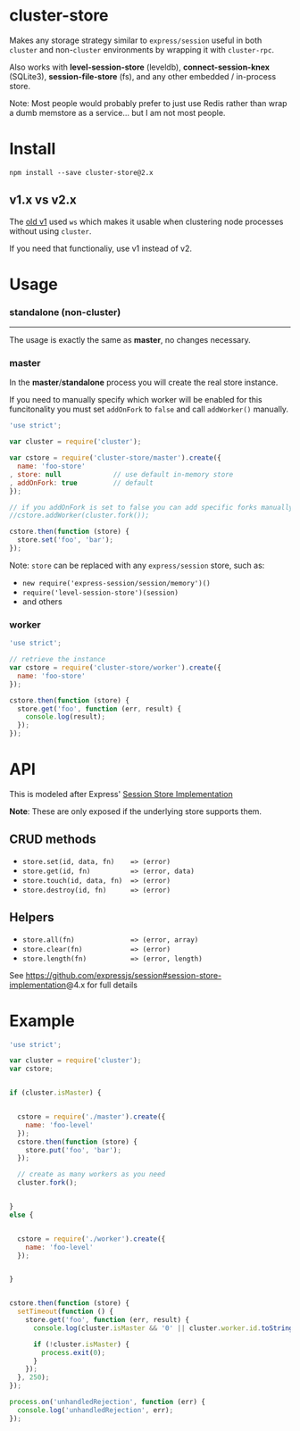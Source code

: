 cluster-store
=============

Makes any storage strategy similar to `express/session` useful in both `cluster` and non-`cluster` environments
by wrapping it with `cluster-rpc`.

Also works with **level-session-store** (leveldb), **connect-session-knex** (SQLite3), **session-file-store** (fs),
and any other embedded / in-process store.

Note: Most people would probably prefer to just use Redis rather than wrap a dumb memstore as a service...
but I am not most people.

Install
=======

```
npm install --save cluster-store@2.x
```

v1.x vs v2.x
------------

The [old v1](https://github.com/coolaj86/cluster-store/tree/v1.x)
used `ws` which makes it usable when clustering node processes without using `cluster`.

If you need that functionaliy, use v1 instead of v2.

Usage
=====

### standalone (non-cluster)
--------------

The usage is exactly the same as **master**, no changes necessary.

### master

In the **master**/**standalone** process you will create the real store instance.

If you need to manually specify which worker will be enabled for this funcitonality
you must set `addOnFork` to `false` and call `addWorker()` manually.

```javascript
'use strict';

var cluster = require('cluster');

var cstore = require('cluster-store/master').create({
  name: 'foo-store'
, store: null             // use default in-memory store
, addOnFork: true         // default
});

// if you addOnFork is set to false you can add specific forks manually
//cstore.addWorker(cluster.fork());

cstore.then(function (store) {
  store.set('foo', 'bar');
});
```

Note: `store` can be replaced with any `express/session` store, such as:
  * `new require('express-session/session/memory')()`
  * `require('level-session-store')(session)`
  * and others

### worker

```javascript
'use strict';

// retrieve the instance
var cstore = require('cluster-store/worker').create({
  name: 'foo-store'
});

cstore.then(function (store) {
  store.get('foo', function (err, result) {
    console.log(result);
  });
});
```

API
===

This is modeled after Express'
[Session Store Implementation](https://github.com/expressjs/session#session-store-implementation)

**Note**: These are only exposed if the underlying store supports them.

CRUD methods
------------

* `store.set(id, data, fn)    => (error)`
* `store.get(id, fn)          => (error, data)`
* `store.touch(id, data, fn)  => (error)`
* `store.destroy(id, fn)      => (error)`

Helpers
-------

* `store.all(fn)              => (error, array)`
* `store.clear(fn)            => (error)`
* `store.length(fn)           => (error, length)`

See <https://github.com/expressjs/session#session-store-implementation>@4.x for full details

Example
=======

```javascript
'use strict';

var cluster = require('cluster');
var cstore;


if (cluster.isMaster) {


  cstore = require('./master').create({
    name: 'foo-level'
  });
  cstore.then(function (store) {
    store.put('foo', 'bar');
  });

  // create as many workers as you need
  cluster.fork();


}
else {


  cstore = require('./worker').create({
    name: 'foo-level'
  });


}


cstore.then(function (store) {
  setTimeout(function () {
    store.get('foo', function (err, result) {
      console.log(cluster.isMaster && '0' || cluster.worker.id.toString(), "store.get('foo')", result);

      if (!cluster.isMaster) {
        process.exit(0);
      }
    });
  }, 250);
});

process.on('unhandledRejection', function (err) {
  console.log('unhandledRejection', err);
});
```
